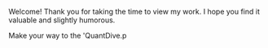 Welcome! Thank you for taking the time to view my work. I hope you find it valuable and slightly humorous.

Make your way to the 'QuantDive.p
